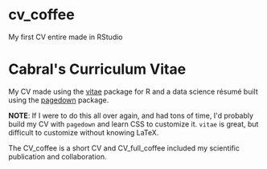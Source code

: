 # cv_coffee
My first CV entire made in RStudio

# Cabral's Curriculum Vitae

My CV made using the [vitae](https://github.com/ropenscilabs/vitae) package for R and a data science résumé built using the [pagedown](https://github.com/rstudio/pagedown) package.

**NOTE**: If I were to do this all over again, and had tons of time, I'd probably build my CV with `pagedown` and learn CSS to customize it.  `vitae` is great, but difficult to customize without knowing LaTeX.


The CV_coffee is a short CV and CV_full_coffee included my scientific publication and collaboration.
